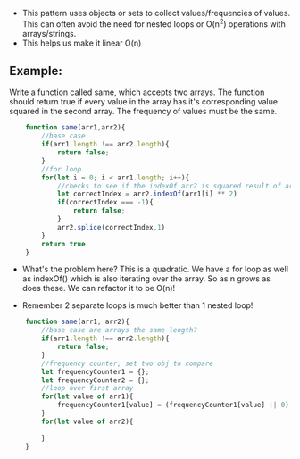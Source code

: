 - This pattern uses objects or sets to collect values/frequencies of values. This can often avoid the need for nested loops or O(n<sup>2</sup>) operations with arrays/strings.
- This helps us make it linear O(n)

## Example: 
Write a function called same, which accepts two arrays. The function should return true if every value in the array has it's corresponding value squared in the second array. The frequency of values must be the same. 



```javascript
    function same(arr1,arr2){
        //base case 
        if(arr1.length !== arr2.length){
            return false;
        }
        //for loop
        for(let i = 0; i < arr1.length; i++){
            //checks to see if the indexOf arr2 is squared result of arr1[i]
            let correctIndex = arr2.indexOf(arr1[i] ** 2)
            if(correctIndex === -1){
                return false;
            }
            arr2.splice(correctIndex,1)
        }
        return true
    }
```

- What's the problem here? This is a quadratic. We have a for loop as well as indexOf() which is also iterating over the array. So as n grows as does these. We can refactor it to be O(n)! 

- Remember 2 separate loops is much better than 1 nested loop! 

```javascript 
    function same(arr1, arr2){
        //base case are arrays the same length?
        if(arr1.length !== arr2.length){
            return false;
        }
        //frequency counter, set two obj to compare
        let frequencyCounter1 = {};
        let frequencyCounter2 = {};
        //loop over first array 
        for(let value of arr1){
            frequencyCounter1[value] = (frequencyCounter1[value] || 0) + 1
        }
        for(let value of arr2){
            
        }
    }

